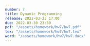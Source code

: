 ```yaml
---
number: 7
title: Dynamic Programming
release: 2022-03-23 17:00
due: 2022-03-30 23:59
pdf: "/assets/homework/hw7/hw7.pdf"
tex: "/assets/homework/hw7/hw7.tex"
word: "/assets/homework/hw7/hw7.docx"
---
```

